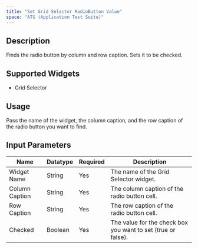```yaml
---
title: "Set Grid Selector RadioButton Value"
space: "ATS (Application Test Suite)"
---
```

## Description
Finds the radio button by column and row caption. Sets it to be checked.

## Supported Widgets
+ Grid Selector

## Usage
Pass the name of the widget, the column caption, and the row caption of the radio button you want to find.

## Input Parameters


Name | Datatype | Required | Description
---- | -------- | -------- | ---------------
Widget Name | String | Yes | The name of the Grid Selector widget.
Column Caption | String | Yes | The column caption of the radio button cell.
Row Caption | String | Yes | The row caption of the radio button cell.
Checked | Boolean | Yes | The value for the check box you want to set (true or false).

